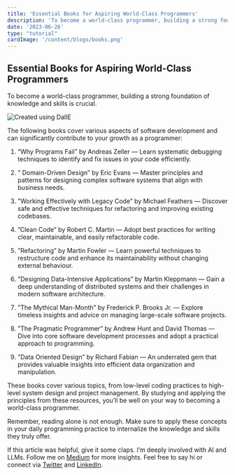 ```yaml
---
title: 'Essential Books for Aspiring World-Class Programmers'
description: 'To become a world-class programmer, building a strong foundation of knowledge and skills is crucial. Here are some essential books that can help you achieve that goal.'
date: '2023-06-26'
type: "tutorial"
cardImage: '/content/blogs/books.png'
---
```



## Essential Books for Aspiring World-Class Programmers

To become a world-class programmer, building a strong foundation of knowledge and skills is crucial.

![Created using DallE](https://cdn-images-1.medium.com/max/3584/1*DNMKNTZ4co7YGn-A195-7Q.jpeg)

The following books cover various aspects of software development and can significantly contribute to your growth as a programmer:

1. “Why Programs Fail” by Andreas Zeller
   — Learn systematic debugging techniques to identify and fix issues in your code efficiently.

2. ” Domain-Driven Design” by Eric Evans
   — Master principles and patterns for designing complex software systems that align with business needs.

3. ”Working Effectively with Legacy Code” by Michael Feathers
   — Discover safe and effective techniques for refactoring and improving existing codebases.

4. ”Clean Code” by Robert C. Martin
   — Adopt best practices for writing clear, maintainable, and easily refactorable code.

5. ”Refactoring” by Martin Fowler
   — Learn powerful techniques to restructure code and enhance its maintainability without changing external behaviour.

6. ”Designing Data-Intensive Applications” by Martin Kleppmann
   — Gain a deep understanding of distributed systems and their challenges in modern software architecture.

7. ”The Mythical Man-Month” by Frederick P. Brooks Jr.
   — Explore timeless insights and advice on managing large-scale software projects.

8. ”The Pragmatic Programmer” by Andrew Hunt and David Thomas
   — Dive into core software development processes and adopt a practical approach to programming.

9. ”Data Oriented Design” by Richard Fabian
   — An underrated gem that provides valuable insights into efficient data organization and manipulation.

These books cover various topics, from low-level coding practices to high-level system design and project management. By studying and applying the principles from these resources, you’ll be well on your way to becoming a world-class programmer.

Remember, reading alone is not enough. Make sure to apply these concepts in your daily programming practice to internalize the knowledge and skills they truly offer.

If this article was helpful, give it some claps. I’m deeply involved with AI and LLMs. Follow me on [Medium](https://onlyoneaman.medium.com/) for more insights.
Feel free to say hi or connect via [Twitter](https://twitter.com/onlyoneaman) and [LinkedIn](https://www.linkedin.com/in/onlyoneaman/).
